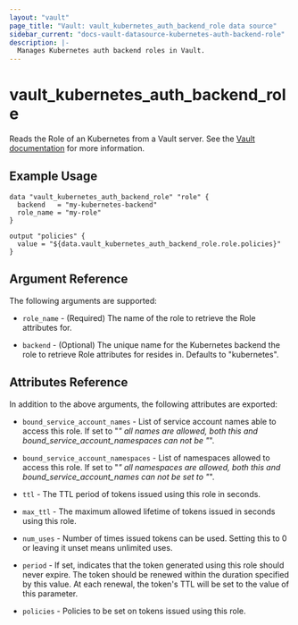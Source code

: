 ```yaml
---
layout: "vault"
page_title: "Vault: vault_kubernetes_auth_backend_role data source"
sidebar_current: "docs-vault-datasource-kubernetes-auth-backend-role"
description: |-
  Manages Kubernetes auth backend roles in Vault.
---
```


# vault\_kubernetes\_auth\_backend\_role

Reads the Role of an Kubernetes from a Vault server. See the [Vault
documentation](https://www.vaultproject.io/api/auth/kubernetes/index.html#read-role) for more
information.

## Example Usage

```hcl
data "vault_kubernetes_auth_backend_role" "role" {
  backend   = "my-kubernetes-backend"
  role_name = "my-role"
}

output "policies" {
  value = "${data.vault_kubernetes_auth_backend_role.role.policies}"
}
```

## Argument Reference

The following arguments are supported:

* `role_name` - (Required) The name of the role to retrieve the Role attributes for.

* `backend` - (Optional) The unique name for the Kubernetes backend the role to
  retrieve Role attributes for resides in. Defaults to "kubernetes".

## Attributes Reference

In addition to the above arguments, the following attributes are exported:

* `bound_service_account_names` - List of service account names able to access this role. If set to "*" all names are allowed, both this and bound_service_account_namespaces can not be "*".

* `bound_service_account_namespaces` - List of namespaces allowed to access this role. If set to "*" all namespaces are allowed, both this and bound_service_account_names can not be set to "*".

* `ttl` - The TTL period of tokens issued using this role in seconds.

* `max_ttl` - The maximum allowed lifetime of tokens issued in seconds using this role.

* `num_uses` - Number of times issued tokens can be used. Setting this to 0 or leaving it unset means unlimited uses.

* `period` - If set, indicates that the token generated using this role should never expire. The token should be renewed within the duration specified by this value. At each renewal, the token's TTL will be set to the value of this parameter.

* `policies` - Policies to be set on tokens issued using this role.
